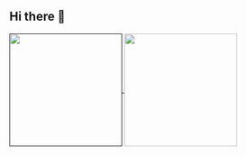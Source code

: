 ## Hi there 👋

<a href="">
  <img height=200 align="center" src="https://github-readme-stats.vercel.app/api?username=jiemcode&show_icons=true&theme=gradiant" />
</a>
<a href="https://github.com/anuraghazra/convoychat">
  <img height=200 align="center" src="https://github-readme-stats.vercel.app/api/top-langs/?username=jiemCode&show_icons=true&theme=transparent&layout=donut" />
</a>

<!--
**jiemCode/jiemCode** is a ✨ _special_ ✨ repository because its `README.md` (this file) appears on your GitHub profile.

Here are some ideas to get you started:

- 🔭 I’m currently working on ...
- 🌱 I’m currently learning ...
- 👯 I’m looking to collaborate on ...
- 🤔 I’m looking for help with ...
- 💬 Ask me about ...
- 📫 How to reach me: ...
- 😄 Pronouns: ...
- ⚡ Fun fact: ...
-->

